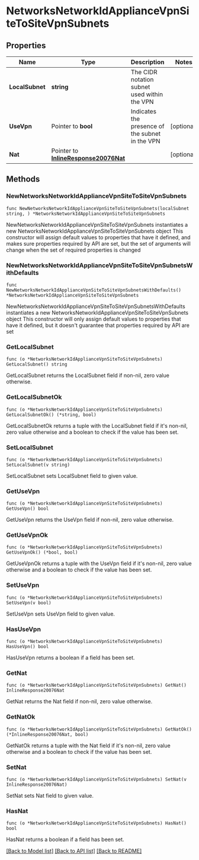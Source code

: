 # NetworksNetworkIdApplianceVpnSiteToSiteVpnSubnets

## Properties

Name | Type | Description | Notes
------------ | ------------- | ------------- | -------------
**LocalSubnet** | **string** | The CIDR notation subnet used within the VPN | 
**UseVpn** | Pointer to **bool** | Indicates the presence of the subnet in the VPN | [optional] 
**Nat** | Pointer to [**InlineResponse20076Nat**](InlineResponse20076Nat.md) |  | [optional] 

## Methods

### NewNetworksNetworkIdApplianceVpnSiteToSiteVpnSubnets

`func NewNetworksNetworkIdApplianceVpnSiteToSiteVpnSubnets(localSubnet string, ) *NetworksNetworkIdApplianceVpnSiteToSiteVpnSubnets`

NewNetworksNetworkIdApplianceVpnSiteToSiteVpnSubnets instantiates a new NetworksNetworkIdApplianceVpnSiteToSiteVpnSubnets object
This constructor will assign default values to properties that have it defined,
and makes sure properties required by API are set, but the set of arguments
will change when the set of required properties is changed

### NewNetworksNetworkIdApplianceVpnSiteToSiteVpnSubnetsWithDefaults

`func NewNetworksNetworkIdApplianceVpnSiteToSiteVpnSubnetsWithDefaults() *NetworksNetworkIdApplianceVpnSiteToSiteVpnSubnets`

NewNetworksNetworkIdApplianceVpnSiteToSiteVpnSubnetsWithDefaults instantiates a new NetworksNetworkIdApplianceVpnSiteToSiteVpnSubnets object
This constructor will only assign default values to properties that have it defined,
but it doesn't guarantee that properties required by API are set

### GetLocalSubnet

`func (o *NetworksNetworkIdApplianceVpnSiteToSiteVpnSubnets) GetLocalSubnet() string`

GetLocalSubnet returns the LocalSubnet field if non-nil, zero value otherwise.

### GetLocalSubnetOk

`func (o *NetworksNetworkIdApplianceVpnSiteToSiteVpnSubnets) GetLocalSubnetOk() (*string, bool)`

GetLocalSubnetOk returns a tuple with the LocalSubnet field if it's non-nil, zero value otherwise
and a boolean to check if the value has been set.

### SetLocalSubnet

`func (o *NetworksNetworkIdApplianceVpnSiteToSiteVpnSubnets) SetLocalSubnet(v string)`

SetLocalSubnet sets LocalSubnet field to given value.


### GetUseVpn

`func (o *NetworksNetworkIdApplianceVpnSiteToSiteVpnSubnets) GetUseVpn() bool`

GetUseVpn returns the UseVpn field if non-nil, zero value otherwise.

### GetUseVpnOk

`func (o *NetworksNetworkIdApplianceVpnSiteToSiteVpnSubnets) GetUseVpnOk() (*bool, bool)`

GetUseVpnOk returns a tuple with the UseVpn field if it's non-nil, zero value otherwise
and a boolean to check if the value has been set.

### SetUseVpn

`func (o *NetworksNetworkIdApplianceVpnSiteToSiteVpnSubnets) SetUseVpn(v bool)`

SetUseVpn sets UseVpn field to given value.

### HasUseVpn

`func (o *NetworksNetworkIdApplianceVpnSiteToSiteVpnSubnets) HasUseVpn() bool`

HasUseVpn returns a boolean if a field has been set.

### GetNat

`func (o *NetworksNetworkIdApplianceVpnSiteToSiteVpnSubnets) GetNat() InlineResponse20076Nat`

GetNat returns the Nat field if non-nil, zero value otherwise.

### GetNatOk

`func (o *NetworksNetworkIdApplianceVpnSiteToSiteVpnSubnets) GetNatOk() (*InlineResponse20076Nat, bool)`

GetNatOk returns a tuple with the Nat field if it's non-nil, zero value otherwise
and a boolean to check if the value has been set.

### SetNat

`func (o *NetworksNetworkIdApplianceVpnSiteToSiteVpnSubnets) SetNat(v InlineResponse20076Nat)`

SetNat sets Nat field to given value.

### HasNat

`func (o *NetworksNetworkIdApplianceVpnSiteToSiteVpnSubnets) HasNat() bool`

HasNat returns a boolean if a field has been set.


[[Back to Model list]](../README.md#documentation-for-models) [[Back to API list]](../README.md#documentation-for-api-endpoints) [[Back to README]](../README.md)


